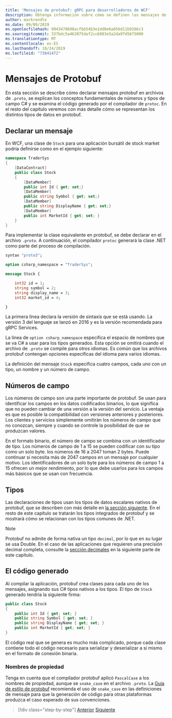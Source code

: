 ```yaml
---
title: 'Mensajes de protobuf: gRPC para desarrolladores de WCF'
description: Obtenga información sobre cómo se definen los mensajes de protobuf en el C#IDL y se generan en.
author: markrendle
ms.date: 09/09/2019
ms.openlocfilehash: 9943478698acfbb54b3e1dd0e6a856d11b9266c3
ms.sourcegitcommit: 337bdc5a463875daf2cc6883e5a2da97d56f5000
ms.translationtype: MT
ms.contentlocale: es-ES
ms.lasthandoff: 10/24/2019
ms.locfileid: "73841472"
---
```

# <a name="protobuf-messages"></a>Mensajes de Protobuf

En esta sección se describe cómo declarar mensajes protobuf en archivos de `.proto`, se explican los conceptos fundamentales de números y tipos de campo C# y se examina el código generado por el compilador de `protoc`. En el resto del capítulo veremos con más detalle cómo se representan los distintos tipos de datos en protobuf.

## <a name="declaring-a-message"></a>Declarar un mensaje

En WCF, una clase de `Stock` para una aplicación bursátil de stock market podría definirse como en el ejemplo siguiente:

```csharp
namespace TraderSys
{
    [DataContract]
    public class Stock
    {
        [DataMember]
        public int Id { get; set;}
        [DataMember]
        public string Symbol { get; set;}
        [DataMember]
        public string DisplayName { get; set;}
        [DataMember]
        public int MarketId { get; set; }
    }
}
```

Para implementar la clase equivalente en protobuf, se debe declarar en el archivo `.proto`. A continuación, el compilador `protoc` generará la clase .NET como parte del proceso de compilación.

```protobuf
syntax "proto3";

option csharp_namespace = "TraderSys";

message Stock {

    int32 id = 1;
    string symbol = 2;
    string display_name = 3;
    int32 market_id = 4;

}  
```

La primera línea declara la versión de sintaxis que se está usando. La versión 3 del lenguaje se lanzó en 2016 y es la versión recomendada para gRPC Services.

La línea de `option csharp_namespace` especifica el espacio de nombres que se va C# a usar para los tipos generados. Esta opción se omitirá cuando el archivo de `.proto` se compile para otros idiomas. Es común que los archivos protobuf contengan opciones específicas del idioma para varios idiomas.

La definición del mensaje `Stock` especifica cuatro campos, cada uno con un tipo, un nombre y un número de campo.

## <a name="field-numbers"></a>Números de campo

Los números de campo son una parte importante de protobuf. Se usan para identificar los campos en los datos codificados binarios, lo que significa que no pueden cambiar de una versión a la versión del servicio. La ventaja es que es posible la compatibilidad con versiones anteriores y posteriores. Los clientes y servicios simplemente omitirán los números de campo que no conozcan, siempre y cuando se controle la posibilidad de que se produzcan valores.

En el formato binario, el número de campo se combina con un identificador de tipo. Los números de campo de 1 a 15 se pueden codificar con su tipo como un solo byte. los números de 16 a 2047 toman 2 bytes. Puede continuar si necesita más de 2047 campos en un mensaje por cualquier motivo. Los identificadores de un solo byte para los números de campo 1 a 15 ofrecen un mejor rendimiento, por lo que debe usarlos para los campos más básicos que se usan con frecuencia.

## <a name="types"></a>Tipos

Las declaraciones de tipos usan los tipos de datos escalares nativos de protobuf, que se describen con más detalle en [la sección siguiente](protobuf-data-types.md). En el resto de este capítulo se tratarán los tipos integrados de protobuf y se mostrará cómo se relacionan con los tipos comunes de .NET.

> [!NOTE]
> Protobuf no admite de forma nativa un tipo `decimal`, por lo que en su lugar se usa Double. En el caso de las aplicaciones que requieren una precisión decimal completa, consulte la [sección decimales](protobuf-data-types.md#decimals) en la siguiente parte de este capítulo.

## <a name="the-generated-code"></a>El código generado

Al compilar la aplicación, protobuf crea clases para cada uno de los mensajes, asignando sus C# tipos nativos a los tipos. El tipo de `Stock` generado tendría la siguiente firma:

```csharp
public class Stock
{
    public int Id { get; set; }
    public string Symbol { get; set; }
    public string DisplayName { get; set; }
    public int MarketId { get; set; }
}
```

El código real que se genera es mucho más complicado, porque cada clase contiene todo el código necesario para serializar y deserializar a sí mismo en el formato de conexión binaria.

### <a name="property-names"></a>Nombres de propiedad

Tenga en cuenta que el compilador protobuf aplicó `PascalCase` a los nombres de propiedad, aunque se `snake_case` en el archivo `.proto`. La [Guía de estilo de protobuf](https://developers.google.com/protocol-buffers/docs/style) recomienda el uso de `snake_case` en las definiciones de mensaje para que la generación de código para otras plataformas produzca el caso esperado de sus convenciones.

>[!div class="step-by-step"]
>[Anterior](protocol-buffers.md)
>[Siguiente](protobuf-data-types.md)
